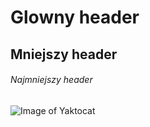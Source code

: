 # Glowny header
## Mniejszy header
###### Najmniejszy header

![Image of Yaktocat](https://octodex.github.com/images/yaktocat.png)
